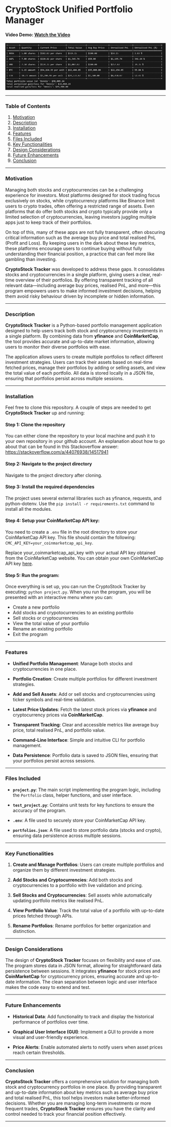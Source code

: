 # CryptoStock Unified Portfolio Manager

#### Video Demo: [Watch the Video](https://www.youtube.com/watch?v=KQEegzzpwzI)

![Alt text](Portfolio_example.png)

---

### Table of Contents

1. [Motivation](#motivation)
2. [Description](#description)
3. [Installation](#installation)
4. [Features](#features)
5. [Files Included](#files-included)
6. [Key Functionalities](#key-functionalities)
7. [Design Considerations](#design-considerations)
8. [Future Enhancements](#future-enhancements)
9. [Conclusion](#conclusion)

---
### Motivation
Managing both stocks and cryptocurrencies can be a challenging experience for investors. Most platforms designed for stock trading focus exclusively on stocks, while cryptocurrency platforms like Binance limit users to crypto trades, often offering a restricted range of assets. Even platforms that do offer both stocks and crypto typically provide only a limited selection of cryptocurrencies, leaving investors juggling multiple apps just to keep track of their portfolios.

On top of this, many of these apps are not fully transparent, often obscuring critical information such as the average buy price and total realised PnL (Profit and Loss). By keeping users in the dark about these key metrics, these platforms encourage users to continue buying without fully understanding their financial position, a practice that can feel more like gambling than investing.

**CryptoStock Tracker** was developed to address these gaps. It consolidates stocks and cryptocurrencies in a single platform, giving users a clear, real-time overview of their portfolios. By offering transparent tracking of all relevant data—including average buy prices, realised PnL, and more—this program empowers users to make informed investment decisions, helping them avoid risky behaviour driven by incomplete or hidden information.

---
### Description

**CryptoStock Tracker** is a Python-based portfolio management application designed to help users track both stock and cryptocurrency investments in a single platform. By combining data from **yfinance** and **CoinMarketCap**, the tool provides accurate and up-to-date market information, allowing users to monitor their diverse portfolios with ease.

The application allows users to create multiple portfolios to reflect different investment strategies. Users can track their assets based on real-time fetched prices, manage their portfolios by adding or selling assets, and view the total value of each portfolio. All data is stored locally in a JSON file, ensuring that portfolios persist across multiple sessions.

---
### Installation

Feel free to clone this repository.
A couple of steps are needed to get **CryptoStock Tracker** up and running:

#### Step 1: Clone the repository
You can either clone the repository to your local machine and push it to your own repository in your github account.
An explanation about how to go about that can be found in this Stackoverflow answer: https://stackoverflow.com/a/44076938/14517941

#### Step 2: Navigate to the project directory
Navigate to the project directory after cloning.

#### Step 3: Install the required dependencies
The project uses several external libraries such as yfinance, requests, and python-dotenv.
Use the `pip install -r requirements.txt` command to install all the modules.

#### Step 4: Setup your CoinMarketCap API key:
You need to create a `.env` file in the root directory to store your CoinMarketCap API key.
This file should contain the following: `CMC_API_KEY=your_coinmarketcap_api_key`.

Replace your_coinmarketcap_api_key with your actual API key obtained from the CoinMarketCap website.
You can obtain your own CoinMarketCap API key [here](https://coinmarketcap.com/academy/article/register-for-coinmarketcap-api).

#### Step 5: Run the program:
Once everything is set up, you can run the CryptoStock Tracker by executing: `python project.py`.
When you run the program, you will be presented with an interactive menu where you can:
- Create a new portfolio
- Add stocks and crypotocurrencies to an existing portfolio
- Sell stocks or cryptocurrencies
- View the total value of your portfolio
- Rename an existing portfolio
- Exit the program

---

### Features
- **Unified Portfolio Management**: Manage both stocks and cryptocurrencies in one place.

- **Portfolio Creation**: Create multiple portfolios for different investment strategies.

- **Add and Sell Assets**: Add or sell stocks and cryptocurrencies using ticker symbols and real-time validation.

- **Latest Price Updates**: Fetch the latest stock prices via **yfinance** and cryptocurrency prices via **CoinMarketCap**.

- **Transparent Tracking**: Clear and accessible metrics like average buy price, total realised PnL, and portfolio value.

- **Command-Line Interface**: Simple and intuitive CLI for portfolio management.

- **Data Persistence**: Portfolio data is saved to JSON files, ensuring that your portfolios persist across sessions.

---

### Files Included

- **`project.py`**:
  The main script implementing the program logic, including the `Portfolio` class, helper functions, and user interface.

- **`test_project.py`**:
  Contains unit tests for key functions to ensure the accuracy of the program.

- **`.env`**:
  A file used to securely store your CoinMarketCap API key.

- **`portfolios.json`**:
  A file used to store portfolio data (stocks and crypto), ensuring data persistence across multiple sessions.

---

### Key Functionalities

1. **Create and Manage Portfolios**:
   Users can create multiple portfolios and organize them by different investment strategies.

2. **Add Stocks and Cryptocurrencies**:
   Add both stocks and cryptocurrencies to a portfolio with live validation and pricing.

3. **Sell Stocks and Cryptocurrencies**:
   Sell assets while automatically updating portfolio metrics like realised PnL.

4. **View Portfolio Value**:
   Track the total value of a portfolio with up-to-date prices fetched through APIs.

5. **Rename Portfolios**:
   Rename portfolios for better organization and distinction.

---

### Design Considerations

The design of **CryptoStock Tracker** focuses on flexibility and ease of use. The program stores data in JSON format, allowing for straightforward data persistence between sessions. It integrates **yfinance** for stock prices and **CoinMarketCap** for cryptocurrency prices, ensuring accurate and up-to-date information. The clean separation between logic and user interface makes the code easy to extend and test.

---

### Future Enhancements

- **Historical Data**:
  Add functionality to track and display the historical performance of portfolios over time.

- **Graphical User Interface (GUI)**:
  Implement a GUI to provide a more visual and user-friendly experience.

- **Price Alerts**:
  Enable automated alerts to notify users when asset prices reach certain thresholds.

---

### Conclusion

**CryptoStock Tracker** offers a comprehensive solution for managing both stock and cryptocurrency portfolios in one place. By providing transparent and up-to-date information about key metrics such as average buy price and total realised PnL, this tool helps investors make better-informed decisions. Whether you are managing long-term investments or more frequent trades, **CryptoStock Tracker** ensures you have the clarity and control needed to track your financial position effectively.


---
